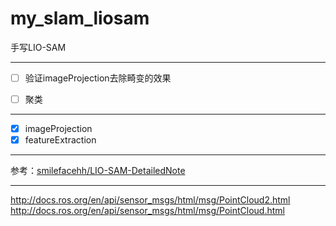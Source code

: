 # my_slam_liosam
手写LIO-SAM

---

- [ ] 验证imageProjection去除畸变的效果
- [ ] 聚类


---

- [x] imageProjection
- [x] featureExtraction 

---

参考：[smilefacehh/LIO-SAM-DetailedNote](https://github.com/smilefacehh/LIO-SAM-DetailedNote)

---

http://docs.ros.org/en/api/sensor_msgs/html/msg/PointCloud2.html
http://docs.ros.org/en/api/sensor_msgs/html/msg/PointCloud.html